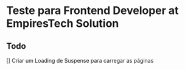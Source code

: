 # Teste para Frontend Developer at EmpiresTech Solution

## Todo

[] Criar um Loading de Suspense para carregar as páginas
